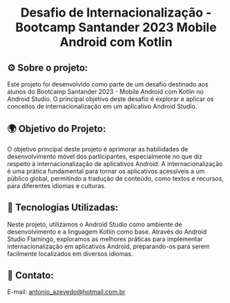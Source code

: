 # <h1 align="center">Desafio de Internacionalização - Bootcamp Santander 2023 Mobile Android com Kotlin</h1>

## ⚙️ Sobre o projeto:
Este projeto foi desenvolvido como parte de um desafio destinado aos alunos do Bootcamp Santander 2023 - Mobile Android com Kotlin no Android Studio.
O principal objetivo deste desafio é explorar e aplicar os conceitos de internacionalização em um aplicativo Android Studio.

## 🌍 Objetivo do Projeto:
O objetivo principal deste projeto é aprimorar as habilidades de desenvolvimento móvel dos participantes, especialmente no que diz respeito à internacionalização de aplicativos Android.
A internacionalização é uma prática fundamental para tornar os aplicativos acessíveis a um público global, permitindo a tradução de conteúdo, como textos e recursos, para diferentes idiomas e culturas.

## 📱 Tecnologias Utilizadas:
Neste projeto, utilizamos o Android Studio como ambiente de desenvolvimento e a linguagem Kotlin como base.
Através do Android Studio Flamingo, exploramos as melhores práticas para implementar internacionalização em aplicativos Android, preparando-os para serem facilmente localizados em diversos idiomas.

## 📧 Contato:
E-mail: antonio_azevedo@hotmail.com.br
